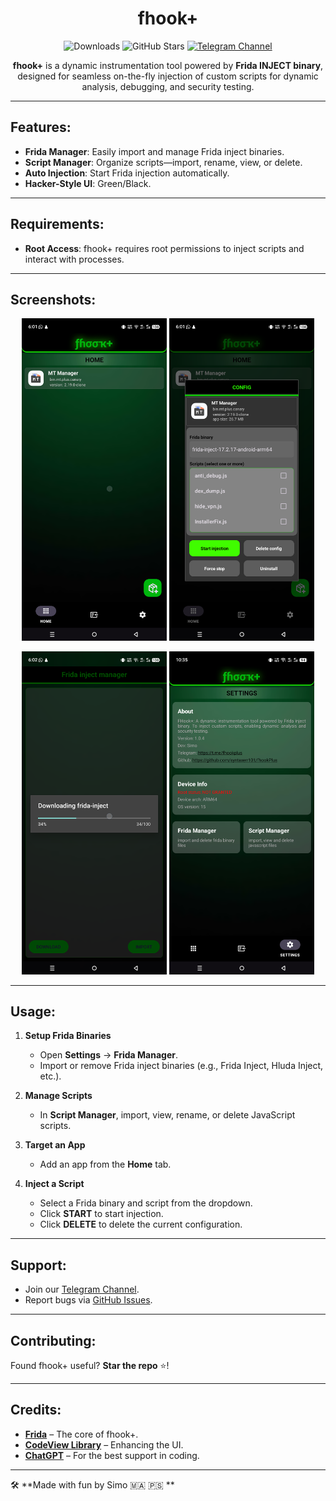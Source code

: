 <div align="center">

# **fhook+**  

![Downloads](https://img.shields.io/github/downloads/Syntaxerr101/FHookPlus/total)  ![GitHub Stars](https://img.shields.io/github/stars/Syntaxerr101/FHookPlus)  [![Telegram Channel](https://img.shields.io/badge/Telegram-Channel-blue.svg?logo=telegram)](https://t.me/fhookplus)  

**fhook+** is a dynamic instrumentation tool powered by **Frida INJECT binary**, designed for seamless on-the-fly injection of custom scripts for dynamic analysis, debugging, and security testing.  

</div>  

---

## Features:

- **Frida Manager**: Easily import and manage Frida inject binaries.  
- **Script Manager**: Organize scripts—import, rename, view, or delete.  
- **Auto Injection**: Start Frida injection automatically.  
- **Hacker-Style UI**: Green/Black.  

---

## Requirements: 

- **Root Access**: fhook+ requires root permissions to inject scripts and interact with processes.  

---

## Screenshots:  

<p align="center">
  <img src="https://github.com/Syntaxerr101/FHookPlus/blob/main/1.png" width="46%" />
  <img src="https://github.com/Syntaxerr101/FHookPlus/blob/main/2.png" width="46%" />  
</p>  
<p align="center">
  <img src="https://github.com/Syntaxerr101/FHookPlus/blob/main/3.png" width="46%" />
  <img src="https://github.com/Syntaxerr101/FHookPlus/blob/main/4.png" width="46%" />
</p>  

---

## Usage: 

1. **Setup Frida Binaries**  
   - Open **Settings** → **Frida Manager**.  
   - Import or remove Frida inject binaries (e.g., Frida Inject, Hluda Inject, etc.).  

2. **Manage Scripts**  
   - In **Script Manager**, import, view, rename, or delete JavaScript scripts.  

3. **Target an App**  
   - Add an app from the **Home** tab.  

4. **Inject a Script**  
   - Select a Frida binary and script from the dropdown.  
   - Click **START** to start injection.  
   - Click **DELETE** to delete the current configuration.  

---

## Support: 

- Join our [Telegram Channel](https://t.me/fhookplus).  
- Report bugs via [GitHub Issues](https://github.com/Syntaxerr101/FHookPlus/issues).  

---

## Contributing: 

Found fhook+ useful? **Star the repo** ⭐!  

---

## Credits:  

- **[Frida](https://frida.re)** – The core of fhook+.  
- **[CodeView Library](https://github.com/csdn-mobile/CodeView)** – Enhancing the UI.  
- **[ChatGPT](https://chatgpt.com/)** – For the best support in coding. 

---

🛠️ **Made with fun by Simo 🇲🇦 🇵🇸 **